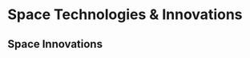 <!DOCTYPE html>
<html lang="en">
  <head>
    <meta charset="UTF-8">
    <meta name="description" content="Space technology and innovations">
    <meta name="keywords" content="HTML, CSS">
    <meta name="author" content="Brandon Dillard">
    <meta name="viewport" content="width=device-width, initial-scale=1.0">
    <link rel="stylesheet" href="src/style.css">
    <title> Space Technologies & Innovations </title>
  </head>
<body>
  <h1>Space Technologies & Innovations</h1>
    <h2>Space Innovations</h2>
